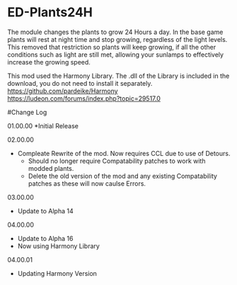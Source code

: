 # ED-Plants24H
The module changes the plants to grow 24 Hours a day. In the base game plants will rest at night time and stop growing, regardless of the light levels. This removed that restriction so plants will keep growing, if all the other conditions such as light are still met, allowing your sunlamps to effectively increase the growing speed.

This mod used the Harmony Library. The .dll of the Library is included in the download, you do not need to install it separately.
https://github.com/pardeike/Harmony
https://ludeon.com/forums/index.php?topic=29517.0


#Change Log

01.00.00
*Initial Release

02.00.00
* Compleate Rewrite of the mod. Now requires CCL due to use of Detours.
  * Should no longer require Compatability patches to work with modded plants. 
  * Delete the old version of the mod and any existing Compatability patches as these will now caulse Errors.
  
03.00.00
* Update to Alpha 14

04.00.00
* Update to Alpha 16
* Now using Harmony Library

04.00.01
* Updating Harmony Version